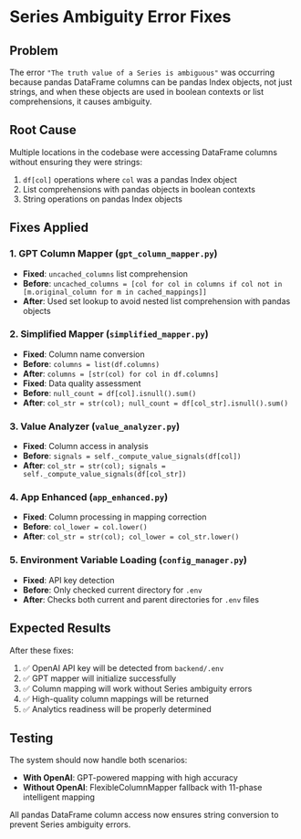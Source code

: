 # Series Ambiguity Error Fixes

## Problem
The error `"The truth value of a Series is ambiguous"` was occurring because pandas DataFrame columns can be pandas Index objects, not just strings, and when these objects are used in boolean contexts or list comprehensions, it causes ambiguity.

## Root Cause
Multiple locations in the codebase were accessing DataFrame columns without ensuring they were strings:
1. `df[col]` operations where `col` was a pandas Index object
2. List comprehensions with pandas objects in boolean contexts
3. String operations on pandas Index objects

## Fixes Applied

### 1. GPT Column Mapper (`gpt_column_mapper.py`)
- **Fixed**: `uncached_columns` list comprehension
- **Before**: `uncached_columns = [col for col in columns if col not in [m.original_column for m in cached_mappings]]`
- **After**: Used set lookup to avoid nested list comprehension with pandas objects

### 2. Simplified Mapper (`simplified_mapper.py`)
- **Fixed**: Column name conversion
- **Before**: `columns = list(df.columns)`
- **After**: `columns = [str(col) for col in df.columns]`
- **Fixed**: Data quality assessment
- **Before**: `null_count = df[col].isnull().sum()`
- **After**: `col_str = str(col); null_count = df[col_str].isnull().sum()`

### 3. Value Analyzer (`value_analyzer.py`)
- **Fixed**: Column access in analysis
- **Before**: `signals = self._compute_value_signals(df[col])`
- **After**: `col_str = str(col); signals = self._compute_value_signals(df[col_str])`

### 4. App Enhanced (`app_enhanced.py`)
- **Fixed**: Column processing in mapping correction
- **Before**: `col_lower = col.lower()`
- **After**: `col_str = str(col); col_lower = col_str.lower()`

### 5. Environment Variable Loading (`config_manager.py`)
- **Fixed**: API key detection
- **Before**: Only checked current directory for `.env`
- **After**: Checks both current and parent directories for `.env` files

## Expected Results
After these fixes:
1. ✅ OpenAI API key will be detected from `backend/.env`
2. ✅ GPT mapper will initialize successfully
3. ✅ Column mapping will work without Series ambiguity errors
4. ✅ High-quality column mappings will be returned
5. ✅ Analytics readiness will be properly determined

## Testing
The system should now handle both scenarios:
- **With OpenAI**: GPT-powered mapping with high accuracy
- **Without OpenAI**: FlexibleColumnMapper fallback with 11-phase intelligent mapping

All pandas DataFrame column access now ensures string conversion to prevent Series ambiguity errors.
